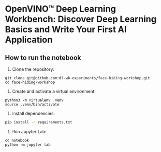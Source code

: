 # OpenVINO™ Deep Learning Workbench: Discover Deep Learning Basics and Write Your First AI Application

## How to run the notebook

1. Clone the repository:
```shell
git clone git@github.com:dl-wb-experiments/face-hiding-workshop.git
cd face-hiding-workshop
```

1. Create and activate a virtual environment:
```shell
python3 -m virtualenv .venv
source .venv/bin/activate
```

1. Install dependencies:
```bash
pip install -r requirements.txt
```

1. Run Jupyter Lab:
```shell
cd notebook
python -m jupyter lab
```